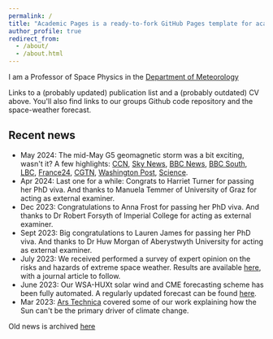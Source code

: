 ```yaml
---
permalink: /
title: "Academic Pages is a ready-to-fork GitHub Pages template for academic personal websites"
author_profile: true
redirect_from: 
  - /about/
  - /about.html
---
```

I am a Professor of Space Physics in the [Department of Meteorology](https://research.reading.ac.uk/meteorology/ "Department of Meteorology")

Links to a (probably updated) publication list and a (probably outdated) CV  above. You'll also find links to our groups Github code repository and the space-weather forecast.

## Recent news

* May 2024: The mid-May G5 geomagnetic storm was a bit exciting, wasn't it? A few highlights: [CCN](https://twitter.com/kimbrunhuber/status/1789233802931257640), [Sky News](https://news.sky.com/story/northern-lights-visible-across-large-swathes-of-england-and-wales-as-severe-solar-storm-hits-13132757#:~:text=The%20impressive%20Aurora%20Borealis%2C%20usually,and%2C%20unusually%2C%20southern%20England.), [BBC News](https://mms.tveyes.com/Transcript.asp?StationID=800&DateTime=5%2F11%2F2024+10%3A38%3A50+AM&u=286111&e=true&t=False&aln=), [BBC South](https://mms.tveyes.com/Transcript.asp?StationID=6225&DateTime=5%2F11%2F2024+5%3A29%3A51+PM&u=286111&e=true&t=False&aln=), [LBC](https://mms.tveyes.com/Transcript.asp?StationID=11505&DateTime=5%2F10%2F2024+7%3A45%3A55+PM&u=286111&e=true&t=False&aln=), [France24](https://www.france24.com/en/live-news/20240510-solar-storm-could-bring-auroras-power-and-telecoms-disruptions), [CGTN](https://www.youtube.com/watch?v=lVZwjR9pdGk), [Washington Post](https://www.washingtonpost.com/weather/2024/05/14/northern-lights-aurora-next-extreme/), [Science](https://www.science.org/content/article/extreme-solar-storm-generated-auroras-and-surprise).
* Apr 2024: Last one for a while: Congrats to Harriet Turner for passing her PhD viva. And thanks to Manuela Temmer of University of Graz for acting as external examiner.
* Dec 2023: Congratulations to Anna Frost for passing her PhD viva. And thanks to Dr Robert Forsyth of Imperial College for acting as external examiner.
* Sept 2023: Big congratulations to Lauren James for passing her PhD viva. And thanks to Dr Huw Morgan of Aberystwyth University for acting as external examiner.
* July 2023: We received performed a survey of expert opinion on the risks and hazards of extreme space weather. Results are available [here](https://www.apollosurveys.org/space-weather/), with a journal article to follow.
* June 2023: Our WSA-HUXt solar wind and CME forecasting scheme has been fully automated. A regularly updated forecast can be found [here](https://research.reading.ac.uk/met-spate/huxt-forecast/).
* Mar 2023: [Ars Technica](https://arstechnica.com/science/2023/03/all-the-ways-the-most-common-bit-of-climate-misinformation-is-wrong/) covered some of our work explaining how the Sun can't be the primary driver of climate change.

Old news is archived [here](/_pages/oldnews.html)
